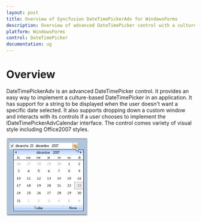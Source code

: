 ```yaml
---
layout: post
title: Overview of Syncfusion DateTimePickerAdv for WindowsForms
description: Overview of advanced DateTimePicker control with a culture-based DateTimePicker with dropping down a custom window.
platform: WindowsForms
control: DateTimePicker
documentation: ug
---
```




# Overview

DateTimePickerAdv is an advanced DateTimePicker control. It provides an easy way to implement a culture-based DateTimePicker in an application. It has support for a string to be displayed when the user doesn't want a specific date selected. It also supports dropping down a custom window and interacts with its controls if a user chooses to implement the IDateTimePickerAdvCalendar interface. The control comes variety of visual style including Office2007 styles.

 ![](DateTimePicker_images/Overview_img180.jpeg)


